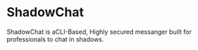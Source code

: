 # ShadowChat

ShadowChat is aCLI-Based, Highly secured messanger built for professionals to chat in shadows.

 

